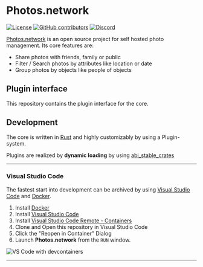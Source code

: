 # Photos.network

[![License](https://img.shields.io/github/license/photos-network/plugin_interface)](./LICENSE.md)
[![GitHub contributors](https://img.shields.io/github/contributors/photos-network/plugin_interface?color=success)](https://github.com/photos-network/plugin_interface/graphs/contributors)
[![Discord](https://img.shields.io/discord/793235453871390720)](https://discord.gg/dGFDpmWp46)


[Photos.network](https://photos.network) is an open source project for self hosted photo management.
Its core features are:

- Share photos with friends, family or public
- Filter / Search photos by attributes like location or date
- Group photos by objects like people of objects

## Plugin interface

This repository contains the plugin interface for the core.

## Development

The core is written in [Rust](https://rust-lang.org/) and highly customizably by using a Plugin-system.

Plugins are realized by **dynamic loading** by using [abi_stable_crates](https://github.com/rodrimati1992/abi_stable_crates)

---

### Visual Studio Code

The fastest start into development can be archived by using [Visual Studio Code](https://code.visualstudio.com/) and [Docker](https://www.docker.com/get-started).

1. Install [Docker](https://www.docker.com/get-started)
2. Install [Visual Studio Code](https://code.visualstudio.com/)
3. Install [Visual Studio Code Remote - Containers](https://marketplace.visualstudio.com/items?itemName=ms-vscode-remote.remote-containers)
4. Clone and Open this repository in Visual Studio Code
5. Click the "Reopen in Container" Dialog
6. Launch **Photos.network** from the `RUN` window.

![VS Code with devcontainers](vscode.gif)

---
